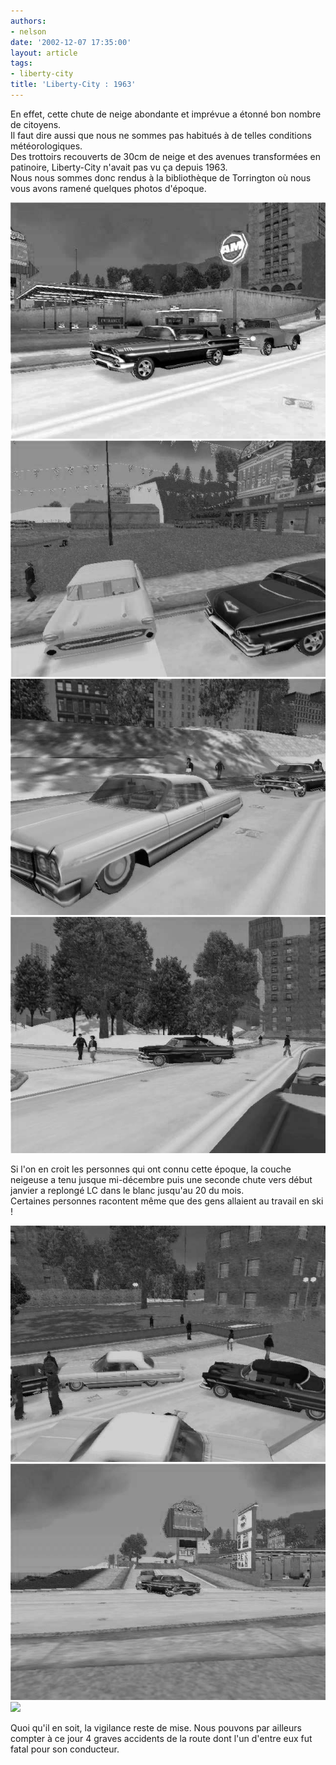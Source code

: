 ```yaml
---
authors:
- nelson
date: '2002-12-07 17:35:00'
layout: article
tags:
- liberty-city
title: 'Liberty-City : 1963'
---
```



En effet, cette chute de neige abondante et imprévue a étonné bon nombre de citoyens.  
Il faut dire aussi que nous ne sommes pas habitués à de telles conditions météorologiques.  
Des trottoirs recouverts de 30cm de neige et des avenues transformées en patinoire, Liberty-City n'avait pas vu ça depuis 1963.  
Nous nous sommes donc rendus à la bibliothèque de Torrington où nous vous avons ramené quelques photos d'époque.

![](/content/images/2016/07/601.jpg)
![](/content/images/2016/07/602.jpg)
![](/content/images/2016/07/603.jpg)
![](/content/images/2016/07/604.jpg)

Si l'on en croit les personnes qui ont connu cette époque, la couche neigeuse a tenu jusque mi-décembre puis une seconde chute vers début janvier a replongé LC dans le blanc jusqu'au 20 du mois.  
Certaines personnes racontent même que des gens allaient au travail en ski !

![](/content/images/2016/07/605.jpg)
![](/content/images/2016/07/606.jpg)
![](/content/images/2016/07/607.jpg)

Quoi qu'il en soit, la vigilance reste de mise. Nous pouvons par ailleurs compter à ce jour 4 graves accidents de la route dont l'un d'entre eux fut fatal pour son conducteur.
